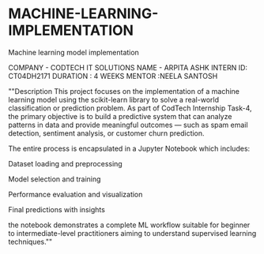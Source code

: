 # MACHINE-LEARNING-IMPLEMENTATION
Machine learning model implementation


COMPANY - CODTECH IT SOLUTIONS
NAME - ARPITA ASHK
INTERN ID: CT04DH2171
DURATION : 4 WEEKS
MENTOR :NEELA SANTOSH 

""Description
This project focuses on the implementation of a machine learning model using the scikit-learn library to solve a real-world classification or prediction problem. As part of CodTech Internship Task-4, the primary objective is to build a predictive system that can analyze patterns in data and provide meaningful outcomes — such as spam email detection, sentiment analysis, or customer churn prediction.

The entire process is encapsulated in a Jupyter Notebook which includes:

Dataset loading and preprocessing

Model selection and training

Performance evaluation and visualization

Final predictions with insights

the notebook demonstrates a complete ML workflow suitable for beginner to intermediate-level practitioners aiming to understand supervised learning techniques.""
